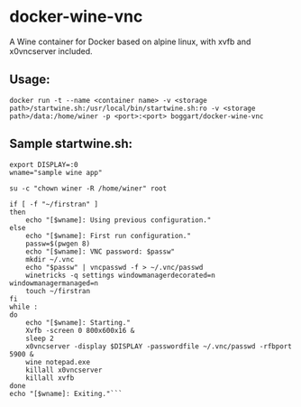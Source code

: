 docker-wine-vnc
===============

A Wine container for Docker based on alpine linux, with xvfb and x0vncserver included.

## Usage:
```docker run -t --name <container name> -v <storage path>/startwine.sh:/usr/local/bin/startwine.sh:ro -v <storage path>/data:/home/winer -p <port>:<port> boggart/docker-wine-vnc```

## Sample startwine.sh:
```#!/bin/sh
export DISPLAY=:0
wname="sample wine app"

su -c "chown winer -R /home/winer" root

if [ -f "~/firstran" ]
then
    echo "[$wname]: Using previous configuration."
else
	echo "[$wname]: First run configuration."
    passw=$(pwgen 8)
    echo "[$wname]: VNC password: $passw"
    mkdir ~/.vnc
    echo "$passw" | vncpasswd -f > ~/.vnc/passwd
    winetricks -q settings windowmanagerdecorated=n windowmanagermanaged=n
    touch ~/firstran
fi
while :
do
	echo "[$wname]: Starting."
    Xvfb -screen 0 800x600x16 &
    sleep 2
    x0vncserver -display $DISPLAY -passwordfile ~/.vnc/passwd -rfbport 5900 &
    wine notepad.exe
    killall x0vncserver
    killall xvfb
done
echo "[$wname]: Exiting."```
